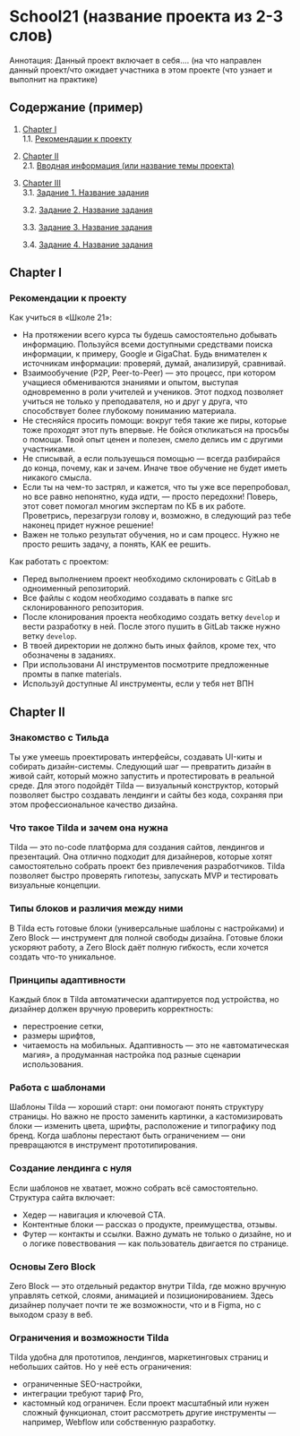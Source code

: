 # School21 (название проекта из 2-3 слов)
Аннотация: Данный проект включает в себя.... (на что направлен данный проект/что ожидает участника в этом проекте  (что узнает и выполнит на практике)

## Содержание (пример)
1. [Chapter I](#chapter-i) \
   1.1. [Рекомендации к проекту](#рекомендации-к-проекту)
2. [Chapter II](#chapter-ii) \
   2.1. [Вводная информация (или название темы проекта)](#информация)
3. [Chapter III](#chapter-iii) \
   3.1. [Задание 1. Название задания](#задание-1.-название)  
   
   3.2. [Задание 2. Название задания](#задание-2.-название)   
   
   3.3. [Задание 3. Название задания](#задание-3.-название)
   
   3.4. [Задание 4. Название задания](#задание-4.-название) 
   
   
## Chapter I
### Рекомендации к проекту
Как учиться в «Школе 21»:  
- На протяжении всего курса ты будешь самостоятельно добывать информацию. Пользуйся всеми доступными средствами поиска информации, к примеру, Google и GigaChat. Будь внимателен к источникам информации: проверяй, думай, анализируй, сравнивай. 
- Взаимообучение (P2P, Peer-to-Peer) — это процесс, при котором учащиеся обмениваются знаниями и опытом, выступая одновременно в роли учителей и учеников. Этот подход позволяет учиться не только у преподавателя, но и друг у друга, что способствует более глубокому пониманию материала.
- Не стесняйся просить помощи: вокруг тебя такие же пиры, которые тоже проходят этот путь впервые. Не бойся откликаться на просьбы о помощи. Твой опыт ценен и полезен, смело делись им с другими участниками. 
- Не списывай, а если пользуешься помощью — всегда разбирайся до конца, почему, как и зачем. Иначе твое обучение не будет иметь никакого смысла. 
- Если ты на чем-то застрял, и кажется, что ты уже все перепробовал, но все равно непонятно, куда идти, — просто передохни! Поверь, этот совет помогал многим экспертам по КБ в их работе. Проветрись, перезагрузи голову и, возможно, в следующий раз тебе наконец придет нужное решение!
- Важен не только результат обучения, но и сам процесс. Нужно не просто решить задачу, а понять, КАК ее решить.

Как работать с проектом: 
- Перед выполнением проект необходимо склонировать с GitLab в одноименный репозиторий.
- Все файлы с кодом необходимо создавать в папке src склонированного репозитория.
- После клонирования проекта необходимо создать ветку `develop` и вести разработку в ней. После этого пушить в GitLab также нужно ветку `develop`.
- В твоей директории не должно быть иных файлов, кроме тех, что обозначены в заданиях.
- При использовани AI инструментов посмотрите предложенные промты в папке materials.
- Используй доступные AI инструменты, если у тебя нет ВПН

## Chapter II
### Знакомство с Тильда 
Ты уже умеешь проектировать интерфейсы, создавать UI-киты и собирать дизайн-системы. Следующий шаг — превратить дизайн в живой сайт, который можно запустить и протестировать в реальной среде.
Для этого подойдёт Tilda — визуальный конструктор, который позволяет быстро создавать лендинги и сайты без кода, сохраняя при этом профессиональное качество дизайна.

### Что такое Tilda и зачем она нужна
Tilda — это no-code платформа для создания сайтов, лендингов и презентаций. Она отлично подходит для дизайнеров, которые хотят самостоятельно собрать проект без привлечения разработчиков.
Tilda позволяет быстро проверять гипотезы, запускать MVP и тестировать визуальные концепции.

### Типы блоков и различия между ними
В Tilda есть готовые блоки (универсальные шаблоны с настройками) и Zero Block — инструмент для полной свободы дизайна.
Готовые блоки ускоряют работу, а Zero Block даёт полную гибкость, если хочется создать что-то уникальное.

### Принципы адаптивности
Каждый блок в Tilda автоматически адаптируется под устройства, но дизайнер должен вручную проверить корректность:
- перестроение сетки,
- размеры шрифтов,
- читаемость на мобильных.
Адаптивность — это не «автоматическая магия», а продуманная настройка под разные сценарии использования.

### Работа с шаблонами
Шаблоны Tilda — хороший старт: они помогают понять структуру страницы. Но важно не просто заменить картинки, а кастомизировать блоки — изменить цвета, шрифты, расположение и типографику под бренд.
Когда шаблоны перестают быть ограничением — они превращаются в инструмент прототипирования.

### Создание лендинга с нуля
Если шаблонов не хватает, можно собрать всё самостоятельно.
Структура сайта включает:
- Хедер — навигация и ключевой CTA.
- Контентные блоки — рассказ о продукте, преимущества, отзывы.
- Футер — контакты и ссылки.
Важно думать не только о дизайне, но и о логике повествования — как пользователь двигается по странице.

### Основы Zero Block
Zero Block — это отдельный редактор внутри Tilda, где можно вручную управлять сеткой, слоями, анимацией и позиционированием.
Здесь дизайнер получает почти те же возможности, что и в Figma, но с выходом сразу в веб.

### Ограничения и возможности Tilda
Tilda удобна для прототипов, лендингов, маркетинговых страниц и небольших сайтов.
Но у неё есть ограничения:
- ограниченные SEO-настройки,
- интеграции требуют тариф Pro,
- кастомный код ограничен.
Если проект масштабный или нужен сложный функционал, стоит рассмотреть другие инструменты — например, Webflow или собственную разработку.

